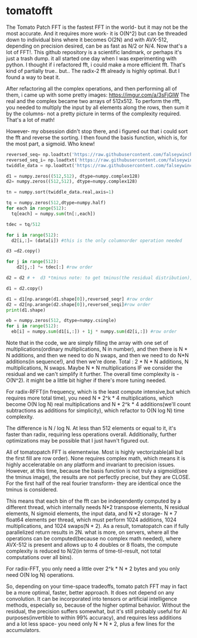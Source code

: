 # tomatofft
The Tomato Patch FFT is the fastest FFT in the world- but it may not be the most accurate. And it requires more work- it is O(N^2) but can be threaded down to individual bins where it becomes O(2N) and with AVX-512, depending on precision desired, can be as fast as N/2 or N/4. Now that's a lot of FFT!.
This github repository is a scientific landmark, or perhaps it's just a trash dump.
it all started one day when I was experimenting with python.
I thought if i refactored fft, i could make a more efficient fft. That's kind of partially true.. but..
The radix-2 fft already is highly optimal. 
But I found a way to beat it. 

After refactoring all the complex operations, and then performing all of them, i came up with some pretty images:
https://imgur.com/a/3sFjGIW
The real and the complex became two arrays of 512x512. To perform the rfft, you needed to multiply the input by all elements along the rows,
then sum it by the columns- not a pretty picture in terms of the complexity required. That's a lot of math!

However- my obsession didn't stop there, and i figured out that i could sort the fft and reverse the sorting.
I then found the basis function, which is, for the most part, a sigmoid. Who knew!

```py
reversed_seq= np.loadtxt('https://raw.githubusercontent.com/falseywinchnet/tomatofft/main/reversed_seq.txt', dtype=numpy.complex128).astype(dtype=int)
reversed_seq_i= np.loadtxt('https://raw.githubusercontent.com/falseywinchnet/tomatofft/main/reversed_seq_i.txt', dtype=numpy.complex128).astype(dtype=int)
twiddle_data = np.loadtxt('https://raw.githubusercontent.com/falseywinchnet/tomatofft/main/twiddle_data.txt', dtype=numpy.complex128)

d1 = numpy.zeros((512,512), dtype=numpy.complex128)
d2= numpy.zeros((512,512), dtype=numpy.complex128)

tn = numpy.sort(twiddle_data.real,axis=1)

tq = numpy.zeros(512,dtype=numpy.half)
for each in range(512):
  tq[each] = numpy.sum(tn[:,each])

tdec = tq/512

for i in range(512):
  d2[i,:]= (data[i]) #this is the only columnorder operation needed

d3 =d2.copy()

for j in range(512):
    d2[j,:] *= tdec[:] #row order

d2 = d2 # +  d3 *tminus note: to get tminus(the residual distribution), just subtract tq/512 from tn. 

d1 = d2.copy()

d1 = d1[np.arange(d1.shape[0]),reversed_seqr] #row order
d2 = d2[np.arange(d2.shape[0]),reversed_seqi]#row order
print(d1.shape)

eb = numpy.zeros(512, dtype=numpy.csingle)
for i in range(512):
  eb[i] = numpy.sum(d1[i,:]) + 1j * numpy.sum(d2[i,:]) #row order
```

Note that in the code, we are simply filling the array with one set of multiplications(ordinary multiplications, N in number), and then there is N * N additions,
and then we need to do N swaps, and then we need to do N*N additions(in sequence!), and then we're done.
Total : 2 * N * N additions, N multiplications, N swaps. Maybe N * N multiplications IF we consider the residual and we can't simplify it further.
The overall time complexity is - O(N^2). it might be a little bit higher if there's more tuning needed.

For radix-RFFT(in frequency, which is the least compute intensive,but which requires more total time), you need N * 2^k * 4  multiplications, 
which become O(N log N) real multiplications and N * 2^k * 4 additions(we'll count subtractions as additions for simplicity),
which refactor to O(N log N) time complexity.

The difference is  N / log N. At less than 512 elements or equal to it, it's faster than radix, requiring less operations overall.
Additionally, further optimizations may be possible that I just havn't figured out.

All of tomatopatch FFT is elementwise. Most is highly vectorizable(all but the first fill are row order).
None requires complex math, which means it is highly acceleratable on any platform and invariant to precision issues.
However, at this time, because the basis function is not truly a sigmoid(see the tminus image), the results are not perfectly precise, but they are CLOSE.
For the first half of the real fourier transform- they are identical once the tminus is considered.

This means that each bin of the fft can be independently computed by a different thread, which internally needs N*2 transpose elements, N residual elements, N sigmoid elements, the input data,
and N *2 storage- N * 7 float64 elements per thread, which must perform 1024 additions, 1024 multiplications, and 1024 swaps(N * 2).
As a result, tomatopatch can if fully parallelized return results in 2N.
what is more, on servers, where all the operations can be computed(because no complex math needed), where AVX-512 is present and allows up to 4 doubles or 8 floats, 
the compute complexity is reduced to N/2(in terms of time-til-result, not total computations over all bins).

For radix-FFT, you only need a little over 2^k * N * 2 bytes and you only need O(N log N) operations.

So, depending on your time-space tradeoffs, tomato patch FFT may in fact be a more optimal, faster, better approach. It does not depend on any convolution.
It can be incorporated into tensors or artificial intelligence methods, especially so, because of the higher optimal behavior.
Without the residual, the precision suffers somewhat, but it's still probably useful for AI purposes(invertible to within 99% accuracy),
and requires less additions and a lot less space- you need only N * N * 2, plus a few lines for the accumulators.


